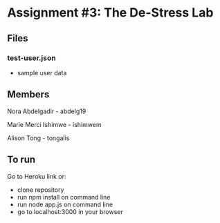 # Assignment #3: The De-Stress Lab

## Files
### test-user.json
- sample user data

## Members
Nora Abdelgadir - abdelg19

Marie Merci Ishimwe - ishimwem

Alison Tong - tongalis

## To run
Go to Heroku link or:
- clone repository
- run npm install on command line
- run node app.js on command line
- go to localhost:3000 in your browser
